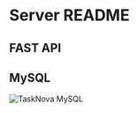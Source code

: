 # Server README

## FAST API 

## MySQL
![TaskNova MySQL](https://github.com/majocast/tasknova/backend/TaskNova-DB-Markup.JPG?raw=true)

